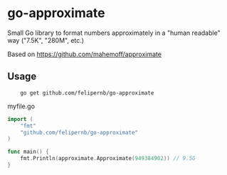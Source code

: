go-approximate
==============

Small Go library to format numbers approximately in a "human readable" way ("7.5K", "280M", etc.)

Based on https://github.com/mahemoff/approximate

Usage
-----

```
    go get github.com/felipernb/go-approximate
```

myfile.go

```go
import (
    "fmt"
    "github.com/felipernb/go-approximate"
)

func main() {
    fmt.Println(approximate.Approximate(949384902)) // 9.5G
}
```
